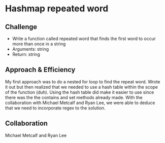# Hashmap repeated word



## Challenge
- Write a function called repeated word that finds the first word to occur more than once in a string
- Arguments: string
- Return: string

## Approach & Efficiency

My first approach was to do a nested for loop to find the repeat word. Wrote it out but then realized that we needed to use a hash table within the scope of the  function (duh). Using the hash table did make it easier to use since there was the the contains and set methods already made. With the collaboration with Michael Metcalf and Ryan Lee, we were able to deduce that we need to incorporate regex to the solution.

## Collaboration

Michael Metcalf and Ryan Lee
